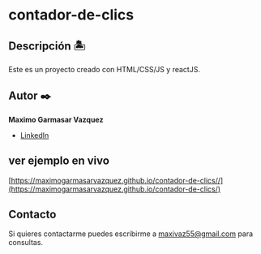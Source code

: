 # contador-de-clics

## Descripción 🏝

Este es un proyecto creado con HTML/CSS/JS y reactJS.

## Autor ✒️
**Maximo Garmasar Vazquez**

* [LinkedIn](https://www.linkedin.com/in/maximogarmasarvazquez/)

## ver ejemplo en vivo
[https://maximogarmasarvazquez.github.io/contador-de-clics//](https://maximogarmasarvazquez.github.io/contador-de-clics/)

## Contacto
Si quieres contactarme puedes escribirme a maxivaz55@gmail.com para consultas.

